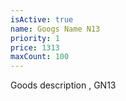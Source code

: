 ```yaml
---
isActive: true
name: Googs Name N13
priority: 1
price: 1313
maxCount: 100
---
```


Goods description , GN13